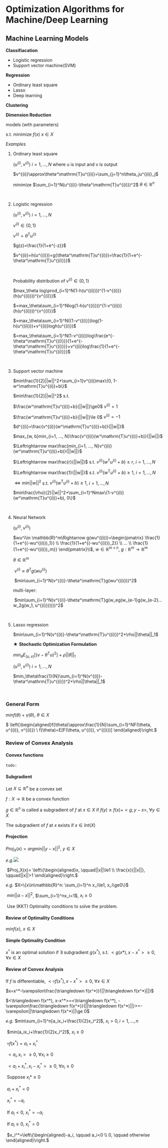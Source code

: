 # Optimization Algorithms for Machine/Deep Learning

## Machine Learning Models

**Classifiacation**

- Logistic regression
- Support vector machine(SVM)

**Regression**

- Ordinary least square
- Lasso
- Deep learning

**Clustering**

**Dimension Reduction**

models (with parameters)

s.t. minimize $f(x)$ $x\in X$



*Examples*

1. Ordinary least square

   $(u^{(i)}, v^{(i)})$   $i=1, …, N$   where u is input and v is output

   $v^{(i)}\approx\theta^\mathrm{T}u^{(i)}=\sum_{j=1}^n\theta_ju^{(i)}_j$

   minimize $\sum_{i=1}^N(u^{(i)}-\theta^\mathrm{T}u^{(i)})^2$   $\theta\in\mathbb{R}^n$

   ​

2. Logistic regression

   $(u^{(i)}, v^{(i)})$   $i=1, …, N$

   $v^{(i)}\in\{0, 1\}$

   $v^{(i)}=\theta^\mathrm{T}u^{(i)}$

   $g(z)=\frac{1}{1+e^{-z}}$

   $v^{(i)}=h(u^{(i)})=g(\theta^\mathrm{T}u^{(i)})=\frac{1}{1+e^{-\theta^\mathrm{T}u^{(i)}}}$

   ​

   Probability distribution of $v^{(i)}\in\{0, 1\}$

   $max_\theta log\prod_{i=1}^N(1-h(u^{(i)}))^{1-v^{(i)}}(h(u^{(i)}))^{v^{(i)}}$

   $=max_\theta\sum_{i=1}^Nlog(1-h(u^{(i)}))^{1-v^{(i)}}(h(u^{(i)}))^{v^{(i)}}$

   $=max_\theta\sum_{i=1}^N({1-v^{(i)}})log(1-h(u^{(i)}))+v^{(i)}logh(u^{(i)})$

   $=max_\theta\sum_{i=1}^N(1-v^{(i)})log\frac{e^{-\theta^\mathrm{T}u^{(i)}}}{1+e^{-\theta^\mathrm{T}u^{(i)}}}+v^{(i)}log\frac{1}{1+e^{-\theta^\mathrm{T}u^{(i)}}}$

   ​

3. Support vector machine

   $min\frac{1}{2}||w||^2+\sum_{i=1}v^{(i)}max\{0, 1-w^\mathrm{T}u^{(i)}+b\}$

   $min\frac{1}{2}||w||^2$   s.t.

   $\frac{w^\mathrm{T}u^{(i)}+b}{||w||}\ge0$     $v^{(i)}=1$

   $\frac{w^\mathrm{T}u^{(i)}+b}{||w||}\le 0$   $v^{(i)}=-1$

   $d^{(i)}=\frac{v^{(i)}(w^\mathrm{T}u^{(i)}+b)}{||w||}$

   $max_{w, b}min_{i=1, …, N}\frac{v^{(i)}(w^\mathrm{T}u^{(i)}+b)}{||w||}​$

   $\Leftrightarrow max\frac{min_{i=1, …, N}v^{(i)}(w^\mathrm{T}u^{(i)}+b)}{||w||}$

   $\Leftrightarrow max\frac{r}{||w||}$   s.t. $v^{(i)}(w^\mathrm{T}u^{(i)}+b)\ge r$,   $i=1, …, N$


   $\Leftrightarrow max\frac{1}{||w||}$   s.t. $v^{(i)}(w^\mathrm{T}u^{(i)}+b)\ge 1$,   $i=1, …, N$

   $\Leftrightarrow min||w||^2$   s.t. $v^{(i)}(w^\mathrm{T}u^{(i)}+b)\ge 1$,   $i=1, …, N$

   $min\frac{\rho}{2}||w||^2+\sum_{i=1}^Nmax\{1-v^{(i)}(w^\mathrm{T}u^{(i)}+b), 0\}$

   ​

4. Neural Network

   $(u^{(i)}, v^{(i)})$

   $wu^i\in \mathbb{R}^m\Rightarrow g(wu^{(i)})=\begin{pmatrix} \frac{1}{1+e^{(-wu^{(i)})_1}} \\ \frac{1}{1+e^{(-wu^{(i)})_2}} \\ … \\ \frac{1}{1+e^{(-wu^{(i)})_m}} \end{pmatrix}\\$,   $w\in\mathbb{R}^{m\times n}$,   $g: \mathbb{R}^m\rightarrow\mathbb{R}^m$

   $\theta\in\mathbb{R}^m$

   ​	$v^{(i)}\approx\theta^\mathrm{T}g(wu^{(i)})$

   ​	$min\sum_{i=1}^N(v^{(i)}-\theta^\mathrm{T}g(wu^{(i)}))^2$

   multi-layer: 

   ​	$min\sum_{i=1}^N(v^{(i)}-\theta^\mathrm{T}g(w_eg(w_{e-1}g(w_{e-2}…w_2g(w_1, u^{(i)})))))^2$

   ​

5. Lasso regression

   $min\sum_{i=1}^N(v^{(i)}-\theta^\mathrm{T}u^{(i)})^2+\rho||\theta||_1$

   $\bigstar$ **Stochastic Optimization Formulation**

   $min_\theta E_{(u,v)}[(v-\theta^\mathrm{T}u)^2]+\rho||\theta||_1$

   $(u^{(i)}, v^{(i)})$   $i=1, …, N$

   $min_\theta\frac{1}{N}\sum_{i=1}^N(v^{(i)}-\theta^\mathrm{T}u^{(i)})^2+\rho||\theta||_1$

   ​

### General Form

$minf(\theta)+\gamma(\theta)$,   $\theta\in X$

$ \left\{\begin{aligned}f(\theta)\approx\frac{1}{N}\sum_{i=1}^NF(\theta, u^{(i)}, v^{(i)}) \\ f(\theta)=E[F(\theta, u^{(i)}, v^{(i)})] \end{aligned}\right.$



### Review of Convex Analysis

#### Convex functions

`todo:`

#### Subgradient

Let $X\subseteq\mathbb{R}^n$ be a convex set

$f: X\rightarrow\mathbb{R}$ be a convex function

$g\in\mathbb{R}^n$ is called a subgradient of $f$ at $x\in X$ if $f(y)\ge f(x)+<g, y-x>$,   $\forall y\in X$

The subgradient of $f$ at $x$ exists if $x\in Int(X)$

#### Projection

$Proj_X(x)=argmin||y-x||^2$,   $y\in X$

*e.g.*![](projectioneg.png)



​	$Proj_X(x)= \left\{\begin{aligned}x, \qquad||x||\le1 \\ \frac{x}{||x||}, \qquad||x||>1 \end{aligned}\right.$

*e.g.* $X=\{x\in\mathbb{R}^n: \sum_{i=1}^n x_i\le1, x_i\ge0\}$

​	$min||a-x||^2$,   $\sum_{i=1}^nx_i=1$, $x_i\ge0$

​	Use (KKT) Optimality conditions to solve the problem.

#### Review of Optimality Conditions

$minf(x)$,   $x\in X$

#### Simple Optimality Condition

$x^*$ is an optimal solution if $\exists$ subgradient $g(x^*)$, s.t. $<g(x*), x-x^*>\ge0$, $\forall x\in X$

#### Review of Convex Analysis

If $f$ is differentiable, $<\triangledown f(x^*), x-x^*>\ge0$, $\forall x\in X$

$x=x^*-\varepsilon\frac{\triangledown f(x^*)}{||\triangledown f(x^*)||}$

$<\triangledown f(x^*), x-x^*>=<\triangledown f(x^*), -\varepsilon\frac{\triangledown f(x^*)}{||\triangledown f(x^*)||}>=-\varepsilon||\triangledown f(x^*)||\ge 0$

*e.g.* $min\sum_{i=1}^n[a_ix_i+\frac{1}{2}x_i^2]$,   $x_i>0, i=1, …, n$

​	$min(a_ix_i+\frac{1}{2}x_i^2)$,   $x_i\ge 0$

​	$\triangledown f(x^*)=a_i+x_i^*$

​	$<a_i, x_i>\ge 0$,   $\forall x_i\ge 0$

​	$<a_i+x_i^*, x_i-x_i^*>\ge0$,   $\forall x_i\ge 0$

​	Suppose $x_i*\ge 0$

​			$a_i+x_i^*=0$

​			$x_i^*=-a_i$

​	If $a_i<0$,   $x_i^*=-a_i$

​	If $a_i\ge 0$,   $x_i^*=0$

​	$x_i^*=\left\{\begin{aligned}-a_i, \qquad a_i<0 \\ 0, \qquad otherwise \end{aligned}\right.$


